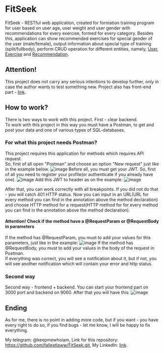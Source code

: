 # FitSeek
FitSeek - RESTful web application, created for formation training program for user based on user age, user weight and user gender with recommendations for every exercise, formed for every category. Besides this, application can show recommended exercises for special gender of the user (male/female), output information about special type of training (split/fullbody), perform CRUD operation for different entities, namely, [User](src/main/java/org/example/fitseek/model/User.java), [Exercise](src/main/java/org/example/fitseek/model/Exercise.java) and [Recommendation](src/main/java/org/example/fitseek/model/Recommendation.java).
## Attention!
This project does not carry any serious intentions to develop further, only in case the author wants to test something new. Project also has front-end part - [link](https://github.com/fallestlaww/FitSeek-frontend?tab=readme-ov-file).
## How to work?
There is two ways to work with this project. First - clear backend.  
To work with this project in this way you must have a Postman, to get and post your data and one of various types of SQL-databases.

### For what this project needs Postman?
This project requires this application for methods which requires API request.  
So, first of all open "Postman" and choose an option "New request" just like in the example below.
![image](https://github.com/user-attachments/assets/f0f2c871-bee2-44d3-ae4e-24fccb4cfcd5)
Before all, you must get your JWT. So, first of all you need to register your profile(or authenticate if you already have one).
![image](https://github.com/user-attachments/assets/8a72f475-d1c5-4802-9e0e-898ba50327aa) Add this JWT to header as on the example: 
![image](https://github.com/user-attachments/assets/a70791b4-4911-4190-b9e5-acd72e7da564)

After that, you can work correctly with all breakpoints. If you did not do that - you will catch 401 HTTP status.
Now you can input in an URL(URL for every method you can find in the annotation above the method declaration) and choose HTTP method for a request(HTTP method for for every method you can find in the annotation above the method declaration).
#### Attention! Check if the method have a @RequestParam or @RequestBody in parameters
If the method has @RequestParam, you must to add your values for this parameters, just like in the example:
![image](https://github.com/user-attachments/assets/d4c56d7f-2e8e-4ec6-adf1-2a3ad556f7f4)
If the method has @RequestBody, you must to add your values in the body of the request in Postman.    
If everything was correct, you will see a notification about it, but if not, you will see another notification which will contain your error and http status.

### Second way
Second way - frontend + backend. You can start your frontend part on 3000 port and backend on 9060. After that you will have this: 
![image](https://github.com/user-attachments/assets/2be5b5d2-42e5-4bcc-a4df-9738ed2620f4)

## Ending
As for me, there is no point in adding more code, but if you want - you have every right to do so, if you find bugs - let me know, I will be happy to fix everything.

My telegram: @keepmewhoiam,
Link for this repository: https://github.com/fallestlaww/FitSeek.git,
My LinkedIn: [link](https://www.linkedin.com/in/pavlo-svitenko-a167152bb/).
